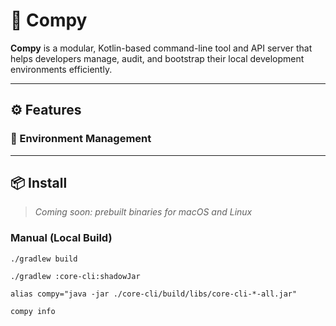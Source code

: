# 🚀 Compy

**Compy** is a modular, Kotlin-based command-line tool and API server that helps developers manage,
audit, and bootstrap their local development environments efficiently.

---

## ⚙️ Features

### 🧱 Environment Management

---

## 📦 Install

> _Coming soon: prebuilt binaries for macOS and Linux_

### Manual (Local Build)

```shell
./gradlew build
```

```shell
./gradlew :core-cli:shadowJar
```

```shell
alias compy="java -jar ./core-cli/build/libs/core-cli-*-all.jar"
```

```shell
compy info
```
